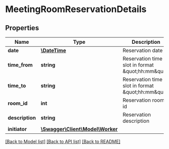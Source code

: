 # MeetingRoomReservationDetails

## Properties
Name | Type | Description | Notes
------------ | ------------- | ------------- | -------------
**date** | [**\DateTime**](\DateTime.md) | Reservation date | 
**time_from** | **string** | Reservation time slot in format \&quot;hh:mm\&quot; | 
**time_to** | **string** | Reservation time slot in format \&quot;hh:mm\&quot; | 
**room_id** | **int** | Reservation room id | 
**description** | **string** | Reservation description | 
**initiator** | [**\Swagger\Client\Model\Worker**](Worker.md) |  | 

[[Back to Model list]](../../README.md#documentation-for-models) [[Back to API list]](../../README.md#documentation-for-api-endpoints) [[Back to README]](../../README.md)

